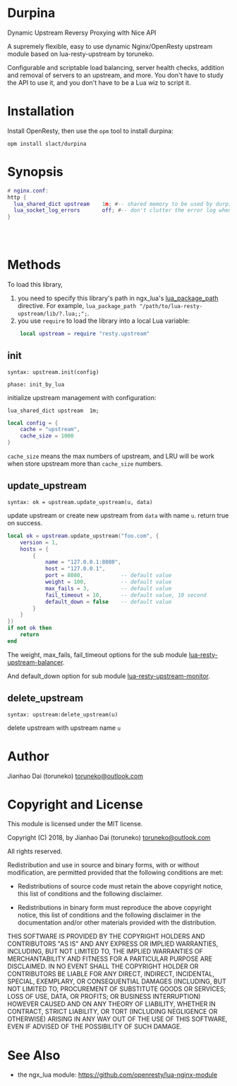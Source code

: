 Durpina
=============

Dynamic Upstream Reversy Proxying wIth Nice API

A supremely flexible, easy to use dynamic Nginx/OpenResty upstream module based on lua-resty-upstream by toruneko.

Configurable and scriptable load balancing, server health checks, addition and removal of servers to an upstream, and more. You don't have to study the API to use it, and you don't have to be a Lua wiz to script it.

Installation
==========

Install OpenResty, then use the `opm` tool to install durpina:
```
opm install slact/durpina
```


Synopsis
========

```lua
# nginx.conf:
http {
  lua_shared_dict upstream    1m; #-- shared memory to be used by durpina. 1mb should be neough
  lua_socket_log_errors       off; #-- don't clutter the error log when upstream severs fail
}
  

    
```

Methods
=======

To load this library,

1. you need to specify this library's path in ngx_lua's [lua_package_path](https://github.com/openresty/lua-nginx-module#lua_package_path) directive. For example, `lua_package_path "/path/to/lua-resty-upstream/lib/?.lua;;";`.
2. you use `require` to load the library into a local Lua variable:

```lua
    local upstream = require "resty.upstream"
```

init
---
`syntax: upstream.init(config)`

`phase: init_by_lua`

initialize upstream management with configuration:

```nginx
lua_shared_dict upstream  1m;
```

```lua
local config = {
    cache = "upstream",
    cache_size = 1000
}
```

`cache_size` means the max numbers of upstream, and LRU will be work when store upstream more than `cache_size` numbers.

update_upstream
----
`syntax: ok = upstream.update_upstream(u, data)`

update upstream or create new upstream from `data` with name `u`. return true on success.

```lua
local ok = upstream.update_upstream("foo.com", {
    version = 1,
    hosts = {
        {
            name = "127.0.0.1:8080", 
            host = "127.0.0.1", 
            port = 8080,            -- default value
            weight = 100,           -- default value
            max_fails = 3,          -- default value
            fail_timeout = 10,      -- default value, 10 second
            default_down = false    -- default value
        }
    }
})
if not ok then
    return
end
```

The weight, max_fails, fail_timeout options for the sub module [lua-resty-upstream-balancer](https://github.com/toruneko/lua-resty-upstream/blob/master/lib/resty/balancer.md).

And default_down option for sub module [lua-resty-upstream-monitor](https://github.com/toruneko/lua-resty-upstream/blob/master/lib/resty/monitor.md).

delete_upstream
------
`syntax: upstream:delete_upstream(u)`

delete upstream with upstream name `u`

Author
======

Jianhao Dai (toruneko) <toruneko@outlook.com>


Copyright and License
=====================

This module is licensed under the MIT license.

Copyright (C) 2018, by Jianhao Dai (toruneko) <toruneko@outlook.com>

All rights reserved.

Redistribution and use in source and binary forms, with or without modification, are permitted provided that the following conditions are met:

* Redistributions of source code must retain the above copyright notice, this list of conditions and the following disclaimer.

* Redistributions in binary form must reproduce the above copyright notice, this list of conditions and the following disclaimer in the documentation and/or other materials provided with the distribution.

THIS SOFTWARE IS PROVIDED BY THE COPYRIGHT HOLDERS AND CONTRIBUTORS "AS IS" AND ANY EXPRESS OR IMPLIED WARRANTIES, INCLUDING, BUT NOT LIMITED TO, THE IMPLIED WARRANTIES OF MERCHANTABILITY AND FITNESS FOR A PARTICULAR PURPOSE ARE DISCLAIMED. IN NO EVENT SHALL THE COPYRIGHT HOLDER OR CONTRIBUTORS BE LIABLE FOR ANY DIRECT, INDIRECT, INCIDENTAL, SPECIAL, EXEMPLARY, OR CONSEQUENTIAL DAMAGES (INCLUDING, BUT NOT LIMITED TO, PROCUREMENT OF SUBSTITUTE GOODS OR SERVICES; LOSS OF USE, DATA, OR PROFITS; OR BUSINESS INTERRUPTION) HOWEVER CAUSED AND ON ANY THEORY OF LIABILITY, WHETHER IN CONTRACT, STRICT LIABILITY, OR TORT (INCLUDING NEGLIGENCE OR OTHERWISE) ARISING IN ANY WAY OUT OF THE USE OF THIS SOFTWARE, EVEN IF ADVISED OF THE POSSIBILITY OF SUCH DAMAGE.


See Also
========
* the ngx_lua module: https://github.com/openresty/lua-nginx-module
